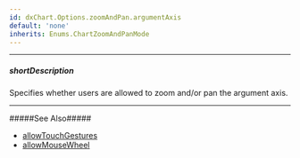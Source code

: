```yaml
---
id: dxChart.Options.zoomAndPan.argumentAxis
default: 'none'
inherits: Enums.ChartZoomAndPanMode
---
```

---
##### shortDescription
Specifies whether users are allowed to zoom and/or pan the argument axis.

---
#####See Also#####
- [allowTouchGestures](/api-reference/10%20UI%20Components/dxChart/1%20Configuration/zoomAndPan/allowTouchGestures.md '/Documentation/ApiReference/UI_Components/dxChart/Configuration/zoomAndPan/#allowTouchGestures')
- [allowMouseWheel](/api-reference/10%20UI%20Components/dxChart/1%20Configuration/zoomAndPan/allowMouseWheel.md '/Documentation/ApiReference/UI_Components/dxChart/Configuration/zoomAndPan/#allowMouseWheel')